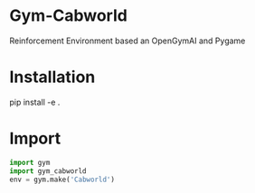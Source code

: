 # Gym-Cabworld

Reinforcement Environment based an OpenGymAI and Pygame

# Installation 

pip install -e .

# Import 

```python
import gym 
import gym_cabworld 
env = gym.make('Cabworld')
```